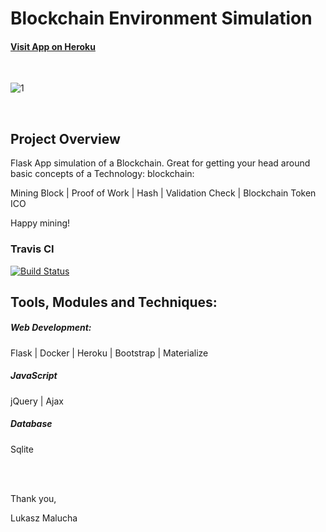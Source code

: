 # Blockchain Environment Simulation

#### [Visit App on Heroku](https://blockchainsimulation.herokuapp.com/)

<br>

![1](https://user-images.githubusercontent.com/26208598/55749463-e1888600-5a38-11e9-96dd-871595094931.JPG)

<br>

## Project Overview

Flask App simulation of a Blockchain. Great for getting your head around basic concepts of a Technology: blockchain: 

Mining Block | Proof of Work | Hash | Validation Check | Blockchain Token ICO

Happy mining!


### Travis CI

[![Build Status](https://travis-ci.com/LukaszMalucha/Blockchain-Simulation.svg?branch=master)](https://travis-ci.com/LukaszMalucha/Blockchain-Simulation)


## Tools, Modules and Techniques:


##### Web Development:

Flask | Docker | Heroku | Bootstrap | Materialize 

##### JavaScript

jQuery | Ajax

##### Database

Sqlite

<br><br>

Thank you,

Lukasz Malucha